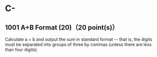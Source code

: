 # C-
## 1001 A+B Format (20)（20 point(s)）
Calculate a + b and output the sum in standard format -- that is, the digits must be separated into groups of three by commas (unless there are less than four digits).

